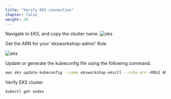 ```yaml
---
title: "Verify EKS connection"
chapter: false
weight: 20
---
```


Navigate to EKS, and copy the cluster name.
![eks](/images/eks-page.png)

Get the ARN for your 'eksworkshop-admin' Role

![eks](/images/eksworkshopiam.jpg)


Update or generate the kubeconfig file using the following command.

```sh
aws eks update-kubeconfig --name eksworkshop-eksctl --role-arn <ROLE ARN>
```

Verify EKS cluster
```sh
kubectl get nodes
```
